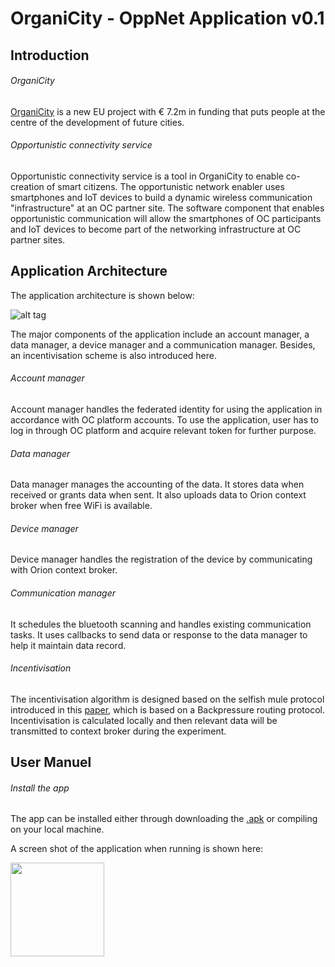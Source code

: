 # OrganiCity - OppNet Application v0.1

## Introduction
###### OrganiCity

[OrganiCity](organicity.eu) is a new EU project with € 7.2m in funding that puts people at the centre of the development of future cities.

###### Opportunistic connectivity service

Opportunistic connectivity service is a tool in OrganiCity to enable co-creation of smart citizens. 
The opportunistic network enabler uses smartphones and IoT devices to build a dynamic wireless communication "infrastructure" at an OC partner site. The software component that enables opportunistic communication will allow the smartphones of OC participants and IoT devices to become part of the networking infrastructure at OC partner sites.

## Application Architecture

The application architecture is shown below:

![alt tag](https://raw.githubusercontent.com/OrganiCity-OppNet/OppNet/master/res/figures/architecture.png)

The major components of the application include an account manager, a data manager, a device manager and a communication manager. Besides, an incentivisation scheme is also introduced here. 

###### Account manager

Account manager handles the federated identity for using the application in accordance with OC platform accounts. To use the application, user has to log in through OC platform and acquire relevant token for further purpose.

###### Data manager

Data manager manages the accounting of the data. It stores data when received or grants data when sent. It also uploads data to Orion context broker when free WiFi is available. 

###### Device manager

Device manager handles the registration of the device by communicating with Orion context broker.

###### Communication manager

It schedules the bluetooth scanning and handles existing communication tasks. It uses callbacks to send data or response to the data manager to help it maintain data record. 

###### Incentivisation
The incentivisation algorithm is designed based on the selfish mule protocol introduced in this [paper](https://www.google.co.uk/url?sa=t&rct=j&q=&esrc=s&source=web&cd=1&cad=rja&uact=8&ved=0ahUKEwix3qCktMbNAhXFDsAKHWeXCUYQFggfMAA&url=http%3A%2F%2Fieeexplore.ieee.org%2Fxpls%2Fabs_all.jsp%3Farnumber%3D6517116&usg=AFQjCNGuwb4q2gVJcBC2ildR4pA_usTD1A&sig2=SUX10aK4Z4zcO1hJ1_3rzA), which is based on a Backpressure routing protocol. Incentivisation is calculated locally and then relevant data will be transmitted to context broker during the experiment. 

## User Manuel

###### Install the app

The app can be installed either through downloading the [.apk](https://github.com/OrganiCity-OppNet/OppNet/blob/master/OppNetDemo1.apk) or compiling on your local machine. 

A screen shot of the application when running is shown here:

<img src="https://raw.githubusercontent.com/OrganiCity-OppNet/OppNet/master/res/figures/screenshot.png" width="150">
